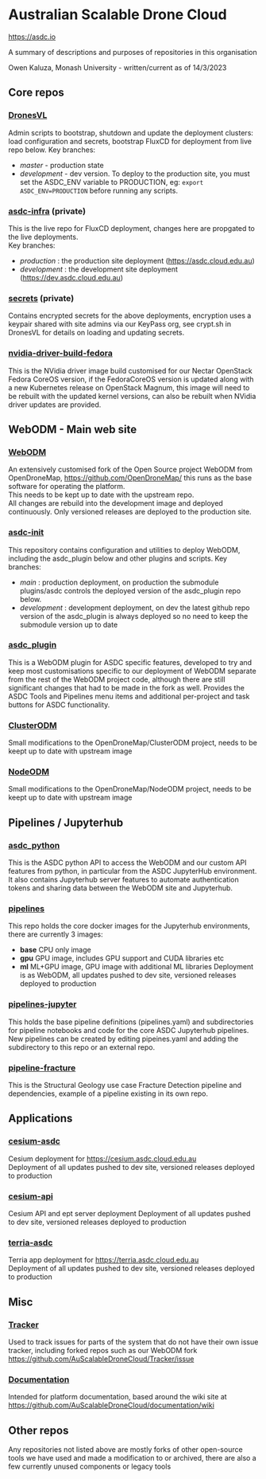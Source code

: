 # Australian Scalable Drone Cloud

https://asdc.io

A summary of descriptions and purposes of repositories in this organisation

Owen Kaluza, Monash University - written/current as of 14/3/2023

## Core repos

### [DronesVL](https://github.com/AuScalableDroneCloud/DronesVL)
Admin scripts to bootstrap, shutdown and update the deployment clusters: load configuration and secrets, bootstrap FluxCD for deployment from live repo below.
Key branches: 
- *master* - production state
- *development* - dev version. To deploy to the production site, you must set the ASDC_ENV variable to PRODUCTION, eg: `export ASDC_ENV=PRODUCTION` before running any scripts.

### [asdc-infra](https://github.com/AuScalableDroneCloud/asdc-infra) (private)
This is the live repo for FluxCD deployment, changes here are propgated to the live deployments.  
Key branches: 
- *production* : the production site deployment (https://asdc.cloud.edu.au)
- *development* : the development site deployment (https://dev.asdc.cloud.edu.au)

### [secrets](https://github.com/AuScalableDroneCloud/secrets) (private)
Contains encrypted secrets for the above deployments, encryption uses a keypair shared with site admins via our KeyPass org, see crypt.sh in DronesVL for details on loading and updating secrets.

### [nvidia-driver-build-fedora](https://github.com/AuScalableDroneCloud/nvidia-driver-build-fedora)
This is the NVidia driver image build customised for our Nectar OpenStack Fedora CoreOS version, if the FedoraCoreOS version is updated along with a new Kubernetes release on OpenStack Magnum, this image will need to be rebuilt with the updated kernel versions, can also be rebuilt when NVidia driver updates are provided.

## WebODM - Main web site

### [WebODM](https://github.com/AuScalableDroneCloud/WebODM)
An extensively customised fork of the Open Source project WebODM from OpenDroneMap, https://github.com/OpenDroneMap/ this runs as the base software for operating the platform.  
This needs to be kept up to date with the upstream repo.  
All changes are rebuild into the development image and deployed continuously. Only versioned releases are deployed to the production site.

### [asdc-init](https://github.com/AuScalableDroneCloud/asdc-init)
This repository contains configuration and utilities to deploy WebODM, including the asdc_plugin below and other plugins and scripts.
Key branches: 
- *main* : production deployment, on production the submodule plugins/asdc controls the deployed version of the asdc_plugin repo below. 
- *development* : development deployment, on dev the latest github repo version of the asdc_plugin is always deployed so no need to keep the submodule version up to date

### [asdc_plugin](https://github.com/AuScalableDroneCloud/asdc_plugin)
This is a WebODM plugin for ASDC specific features, developed to try and keep most customisations specific to our deployment of WebODM separate from the rest of the WebODM project code, although there are still significant changes that had to be made in the fork as well. Provides the ASDC Tools and Pipelines menu items and additional per-project and task buttons for ASDC functionality.

### [ClusterODM](https://github.com/AuScalableDroneCloud/ClusterODM)
Small modifications to the OpenDroneMap/ClusterODM project, needs to be keept up to date with upstream image

### [NodeODM](https://github.com/AuScalableDroneCloud/NodeODM)
Small modifications to the OpenDroneMap/NodeODM project, needs to be keept up to date with upstream image

## Pipelines / Jupyterhub

### [asdc_python](https://github.com/AuScalableDroneCloud/asdc_python)
This is the ASDC python API to access the WebODM and our custom API features from python, in particular from the ASDC JupyterHub environment.
It also contains Jupyterhub server features to automate authentication tokens and sharing data between the WebODM site and Jupyterhub.

### [pipelines](https://github.com/AuScalableDroneCloud/pipelines)
This repo holds the core docker images for the Jupyterhub environments, there are currently 3 images:
- **base** CPU only image
- **gpu** GPU image, includes GPU support and CUDA libraries etc
- **ml** ML+GPU image, GPU image with additional ML libraries
Deployment is as WebODM, all updates pushed to dev site, versioned releases deployed to production

### [pipelines-jupyter](https://github.com/AuScalableDroneCloud/pipelines-jupyter)
This holds the base pipeline definitions (pipelines.yaml) and subdirectories for pipeline notebooks and code for the core ASDC Jupyterhub pipelines. New pipelines can be created by editing pipeines.yaml and adding the subdirectory to this repo or an external repo.

### [pipeline-fracture](https://github.com/AuScalableDroneCloud/pipeline-fracture)
This is the Structural Geology use case Fracture Detection pipeline and dependencies, example of a pipeline existing in its own repo.

## Applications

### [cesium-asdc](https://github.com/AuScalableDroneCloud/cesium-asdc)
Cesium deployment for https://cesium.asdc.cloud.edu.au  
Deployment of all updates pushed to dev site, versioned releases deployed to production

### [cesium-api](https://github.com/AuScalableDroneCloud/cesium-api)
Cesium API and ept server deployment
Deployment of all updates pushed to dev site, versioned releases deployed to production

### [terria-asdc](https://github.com/AuScalableDroneCloud/terria-asdc)
Terria app deployment for https://terria.asdc.cloud.edu.au  
Deployment of all updates pushed to dev site, versioned releases deployed to production

## Misc

### [Tracker](https://github.com/AuScalableDroneCloud/Tracker/issues)
Used to track issues for parts of the system that do not have their own issue tracker, including forked repos such as our WebODM fork https://github.com/AuScalableDroneCloud/Tracker/issue

### [Documentation](https://github.com/AuScalableDroneCloud/documentation)
Intended for platform documentation, based around the wiki site at https://github.com/AuScalableDroneCloud/documentation/wiki

## Other repos

Any repositories not listed above are mostly forks of other open-source tools we have used and made a modification to or archived, there are also a few currently unused components or legacy tools
